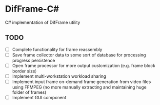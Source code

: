 # DifFrame-C#
C# implementation of DifFrame utility

## TODO
- [ ] Complete functionality for frame reassembly
- [ ] Save frame collector data to some sort of database for processing progress persistence
- [ ] Open frame processor for more output customization (e.g. frame block border size)
- [ ] Implement multi-workstation workload sharing
- [ ] Implement input frame on-demand frame generation from video files using FFMPEG (no more manually extracting and maintaining huge folder of frames)
- [ ] Implement GUI component
